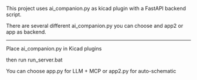 This project uses ai_companion.py as kicad plugin with a FastAPI backend script.

There are several different ai_companion.py you can choose and app2 or app as backend.

------------------------

Place ai_companion.py in Kicad plugins

then run run_server.bat

You can choose app.py for LLM + MCP or app2.py for auto-schematic

